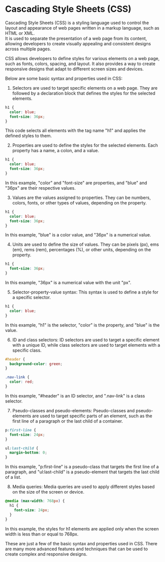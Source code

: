 # Cascading Style Sheets (CSS)

Cascading Style Sheets (CSS) is a styling language used to control the layout and appearance of web pages written in a markup language, such as HTML or XML.  
It is used to separate the presentation of a web page from its content, allowing developers to create visually appealing and consistent designs across multiple pages.

CSS allows developers to define styles for various elements on a web page, such as fonts, colors, spacing, and layout. It also provides a way to create responsive designs that adapt to different screen sizes and devices.

Below are some basic syntax and properties used in CSS:

1. Selectors are used to target specific elements on a web page. They are followed by a declaration block that defines the styles for the selected elements.

```css
h1 {
  color: blue;
  font-size: 36px;
}
```

This code selects all elements with the tag name "h1" and applies the defined styles to them.

2. Properties are used to define the styles for the selected elements. Each property has a name, a colon, and a value.

```css
h1 {
  color: blue;
  font-size: 36px;
}
```

In this example, "color" and "font-size" are properties, and "blue" and "36px" are their respective values.

3. Values are the values assigned to properties. They can be numbers, colors, fonts, or other types of values, depending on the property.

```css
h1 {
  color: blue;
  font-size: 36px;
}
```

In this example, "blue" is a color value, and "36px" is a numerical value.

4. Units are used to define the size of values. They can be pixels (px), ems (em), rems (rem), percentages (%), or other units, depending on the property.

```css
h1 {
  font-size: 36px;
}
```

In this example, "36px" is a numerical value with the unit "px".

5. Selector-property-value syntax: This syntax is used to define a style for a specific selector.

```css
h1 {
  color: blue;
}
```

In this example, "h1" is the selector, "color" is the property, and "blue" is the value.

6. ID and class selectors: ID selectors are used to target a specific element with a unique ID, while class selectors are used to target elements with a specific class.

```css
#header {
  background-color: green;
}

.nav-link {
  color: red;
}
```

In this example, "#header" is an ID selector, and ".nav-link" is a class selector.

7. Pseudo-classes and pseudo-elements: Pseudo-classes and pseudo-elements are used to target specific parts of an element, such as the first line of a paragraph or the last child of a container.

```css
p:first-line {
  font-size: 24px;
}

ul:last-child {
  margin-bottom: 0;
}
```

In this example, "p:first-line" is a pseudo-class that targets the first line of a paragraph, and "ul:last-child" is a pseudo-element that targets the last child of a list.

8. Media queries: Media queries are used to apply different styles based on the size of the screen or device.

```css
@media (max-width: 768px) {
  h1 {
    font-size: 24px;
  }
}
```

In this example, the styles for h1 elements are applied only when the screen width is less than or equal to 768px.

These are just a few of the basic syntax and properties used in CSS. There are many more advanced features and techniques that can be used to create complex and responsive designs.
